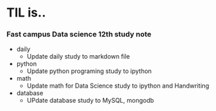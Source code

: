 # TIL is..
### Fast campus Data science 12th study note
- daily
  - Update daily study to markdown file 
- python
  - Update python programing study to ipython
- math
  - Update math for Data Science study to ipython and Handwriting
- database
  - UPdate database study to MySQL, mongodb  
